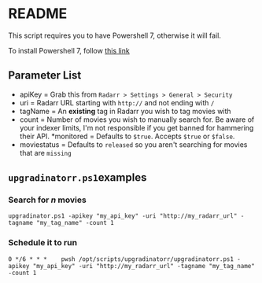 # README

This script requires you to have Powershell 7, otherwise it will fail.

To install Powershell 7, follow [this link](https://docs.microsoft.com/en-us/powershell/scripting/install/installing-powershell-on-windows?view=powershell-7.2)

## Parameter List

* apiKey = Grab this from `Radarr > Settings > General > Security`
* uri = Radarr URL starting with `http://` and not ending with `/`
* tagName = An **existing** tag in Radarr you wish to tag movies with
* count = Number of movies you wish to manually search for. Be aware of your indexer limits, I'm not responsible if you get banned for hammering their API.
*monitored = Defaults to `$true`. Accepts `$true` or `$false`.
* moviestatus = Defaults to `released` so you aren't searching for movies that are `missing`

## `upgradinatorr.ps1`examples

### Search for *n* movies

    upgradinator.ps1 -apikey "my_api_key" -uri "http://my_radarr_url" -tagname "my_tag_name" -count 1

### Schedule it to run

    0 */6 * * *    pwsh /opt/scripts/upgradinatorr/upgradinatorr.ps1 -apikey "my_api_key" -uri "http://my_radarr_url" -tagname "my_tag_name" -count 1

